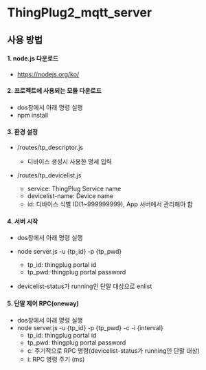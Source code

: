 # ThingPlug2_mqtt_server


## 사용 방법

#### 1. node.js 다운로드
 - https://nodejs.org/ko/

#### 2. 프로젝트에 사용되는 모듈 다운로드
 - dos창에서 아래 명령 실행
 - npm install
 

#### 3. 환경 설정
  - /routes/tp_descriptor.js
    -  디바이스 생성시 사용한 명세 입력
  
  - /routes/tp_devicelist.js
    - service: ThingPlug Service name
    - devicelist-name: Device name
    - id: 디바이스 식별 ID(1~999999999), App 서버에서 관리해야 함

#### 4. 서버 시작
  - dos창에서 아래 명령 실행
  - node server.js -u {tp_id} -p {tp_pwd}
    - tp_id: thingplug portal id
    - tp_pwd: thingplug portal password
    
  - devicelist-status가 running인 단말 대상으로 enlist
    
 #### 5. 단말 제어 RPC(oneway)
  - dos창에서 아래 명령 실행
  - node server.js -u {tp_id} -p {tp_pwd} -c -i {interval}
    - tp_id: thingplug portal id
    - tp_pwd: thingplug portal password
    - c: 주기적으로 RPC 명령(devicelist-status가 running인 단말 대상)
    - i: RPC 명령 주기 (ms)
   
